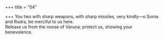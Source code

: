 +++
title = "04"

+++
You two with sharp weapons, with sharp missiles, very kindly—o Soma  and Rudra, be merciful to us here.  
Release us from the noose of Varuṇa; protect us, showing your  
benevolence.  